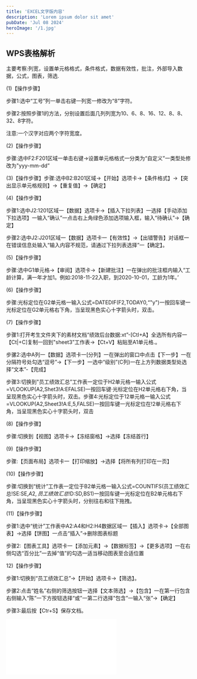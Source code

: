 ```yaml
---
title: 'EXCEL文字版内容'
description: 'Lorem ipsum dolor sit amet'
pubDate: 'Jul 08 2024'
heroImage: '/1.jpg'
---
```



## WPS表格解析

主要考察:列宽，设置单元格格式，条件格式，数据有效性，批注，外部导入数据，公式，图表，筛选.

(1)【操作步骤】

步骤1:选中“工号”列一单击右键一列宽一修改为“8”字符。

步骤2:按照步骤1的方法，分别设置后面几列列宽为10、6、8、16、12、8、8、32、8字符。

注意:一个汉字对应两个字符宽度。

(2)【操作步骤】

步骤:选中F2:F201区域一单击右键→设置单元格格式一分类为“自定义”一类型处修改为"yyy-mm-dd”

(3)【操作步骤】步骤:选中B2:B201区域→【开始】选项卡→【条件格式】→【突出显示单元格规则】→【重复值】→【确定】

(4)【操作步骤】

步骤1:选中J2:1201区域一【数据】选项卡→【插入下拉列表】一选择【手动添加下拉选项】一输入“确认”一点击右上角绿色添加选项输入框，输入“待确认”→【确定】

步骤2:选中J2:J201区域一【数据】选项卡一【有效性】→【出错警告】对话框一在错误信息处输入“输入内容不规范，请通过下拉列表选择”一【确定】。

(5)【操作步骤】

步骤:选中G1单元格→【审阅】选项卡→【新建批注】一在弹出的批注框内输入“工龄计算，满一年才加1。例如:2018-11-22入职，到2020-10-01，工龄为1年。’

(6)【操作步骤】

步骤:光标定位在G2单元格一输入公式=DATEDIF(F2,TODAY0,“"y")一按回车键一光标定位在G2单元格右下角，当呈现黑色实心十字箭头时，双击。

(7)【操作步骤】

步骤1:打开考生文件夹下的素材文档“绩效后台数据:xt”-[CtI+A】全选所有内容一【Ct|+C]复制一回到"sheet3”工作表→【Ct+V】粘贴至A1单元格.。

步骡2:选中A列一【数据】选项卡一[分列】一在弹出的窗口中点击【下一步】一在分隔符号处勾选“逗号”→【下一步】一选中“级别”(C列)一在上方列数据类型处选择“文本”-【完成】

步骤3:切换到"员工绩效汇总”工作表一定位于H2单元格一输入公式=VLOOKUP(A2,Shet3!A:EFALSE)一按回车键·光标定位在H2单元格右下角，当呈现黑色实心十字箭头时，双击。步骤4:光标定位于12单元格一输入公式=VLOOKUP(A2,Sheet3!A:E,5,FALSE)一按回车键一光标定位在!2单元格右下角，当呈现黑色实心十字箭头时，双击

(8)【操作步骤】

步骤:切换到【视图】选项卡→【冻结窗格】→选择【冻结首行】

(9)【操作步骤】

步骤:【页面布局】选项卡一【打印缩放】→选择【将所有列打印在一页】

(10)【操作步骤】

步骤:切换到“统计”工作表一定位于B2单元格一输入公式=COUNTIFS(员工绩效汇总!SE:SE,$A2,员工绩效汇总!$D:SD,BS1)一按回车键一光标定位在B2单元格右下角，当呈现黑色实心十字箭头时，分别往右和往下拖拽。

(11)【操作步骤】

步骤1:选中“统计”工作表中A2:A4和H2:H4数据区域一【插入】选项卡→【全部图表】→选择【饼图】一点击“插入”→删除图表标题

步骤2:【图表工具】选项卡一【添加元素】→【数据标签】→【更多选项】一在右侧勾选“百分比”一去掉“值”的勾选一适当移动图表至合适位置

12)【操作步骤】

步骤1:切换到“员工绩效汇总”→【开始】选项卡→【筛选】。

步骡2:点击“姓名”右侧的筛选按钮一选择【文本筛选】→【包含】一在第一行包含右侧输入“陈”一下方按钮选择“或”一第二行选择"包含”一输入“张”→【确定】

步骤3:最后按【Ctr+S】保存文档。

<iframe src="//player.bilibili.com/player.html?isOutside=true&aid=1451667164&bvid=BV1pi421o7mt&cid=1487345249&p=1" scrolling="no" border="0" frameborder="no" framespacing="0" allowfullscreen="true"></iframe>